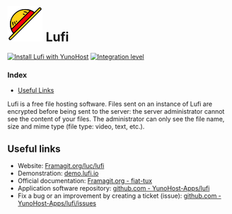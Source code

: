 # <img src="/images/lufi_logo.svg" width="80px" alt="Lufi's logo"> Lufi

[![Install Lufi with YunoHost](https://install-app.yunohost.org/install-with-yunohost.png)](https://install-app.yunohost.org/?app=lufi) [![Integration level](https://dash.yunohost.org/integration/lufi.svg)](https://dash.yunohost.org/appci/app/lufi)

### Index

- [Useful Links](#useful-links)

Lufi is a free file hosting software. Files sent on an instance of Lufi are encrypted before being sent to the server: the server administrator cannot see the content of your files.
The administrator can only see the file name, size and mime type (file type: video, text, etc.).


## Useful links

 + Website: [Framagit.org/luc/lufi](https://framagit.org/luc/lufi)
 + Demonstration: [demo.lufi.io](https://demo.lufi.io/)
 + Official documentation: [Framagit.org - fiat-tux](https://framagit.org/fiat-tux/hat-softwares/lufi/-/wikis/home)
 + Application software repository: [github.com - YunoHost-Apps/lufi](https://github.com/YunoHost-Apps/lufi_ynh)
 + Fix a bug or an improvement by creating a ticket (issue): [github.com - YunoHost-Apps/lufi/issues](https://github.com/YunoHost-Apps/lufi_ynh/issues)
